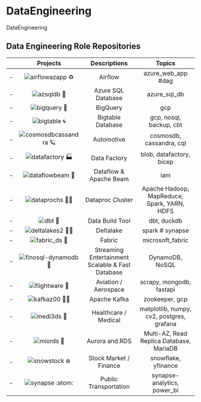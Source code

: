 # DataEngineering
DataEngineering


## Data Engineering Role Repositories


| | Projects | Descriptions | Topics | 
| - | :-: | :-: | :-: |
| - | ![airflowazapp ♻️](https://github.com/miozilla/airflowazapp) | Airflow | azure_web_app #dag |
| - | ![azsqldb 🏢](https://github.com/miozilla/azsqldb) | Azure SQL Database | azure_sql_db |
| - | ![bigquery 🔎](https://github.com/miozilla/bigquery) | BigQuery | gcp |
| - | ![bigtable 🌀](https://github.com/miozilla/bigtable) | Bigtable Database | gcp, nosql, backup, cbt |
| - | ![cosmosdbcassandra 🪐](https://github.com/miozilla/cosmosdbcassandra) | Automotive | cosmosdb, cassandra, cql |
| - | ![datafactory 🏭](https://github.com/miozilla/datafactory) | Data Factory | blob, datafactory, bicep |
| - | ![dataflowbeam 🗼](https://github.com/miozilla/dataflowbeam) | Dataflow & Apache Beam | iam |
| - | ![dataprochs 🐘🐝](https://github.com/miozilla/dataprochs) | Dataproc Cluster | Apache Hadoop, MapReduce, Spark, YARN, HDFS | 
| - | ![dbt 🦆](https://github.com/miozilla/dbt)  | Data Build Tool | dbt, duckdb |
| - | ![deltalakes2 🤽‍♀️](https://github.com/miozilla/deltalakes2) | Deltalake | spark # synapse |
| - | ![fabric_ds 👚](https://github.com/miozilla/fabric_ds) | Fabric | microsoft_fabric |
| - | ![finosql-dynamodb 🧴](https://github.com/miozilla/finosql-dynamodb) | Streaming Entertainment Scalable & Fast Database | DynamoDB, NoSQL |
| - | ![flightware 🛫](https://github.com/miozilla/flightware) | Aviation / Aerospace | scrapy, mongodb, fastapi |
| - | ![kafkaz00 🦘🦓](https://github.com/miozilla/kafkaz00) | Apache Kafka | zookeeper, gcp |
| - | ![medi3ds 🩻](https://github.com/miozilla/medi3ds) | Healthcare / Medical | matplotlib, numpy, cv2, postgres, grafana |
| - | ![miords 🌌](https://github.com/miozilla/miords) | Aurora and RDS | Multi-AZ, Read Replica Database, MariaDB |
| - | ![snowstock ❄️](https://github.com/miozilla/snowstock) | Stock Market / Finance | snowflake, yfinance |
| - | ![synapse :atom:](https://github.com/miozilla/synapse) | Public Transportation | synapse-analytics, power_bi |

